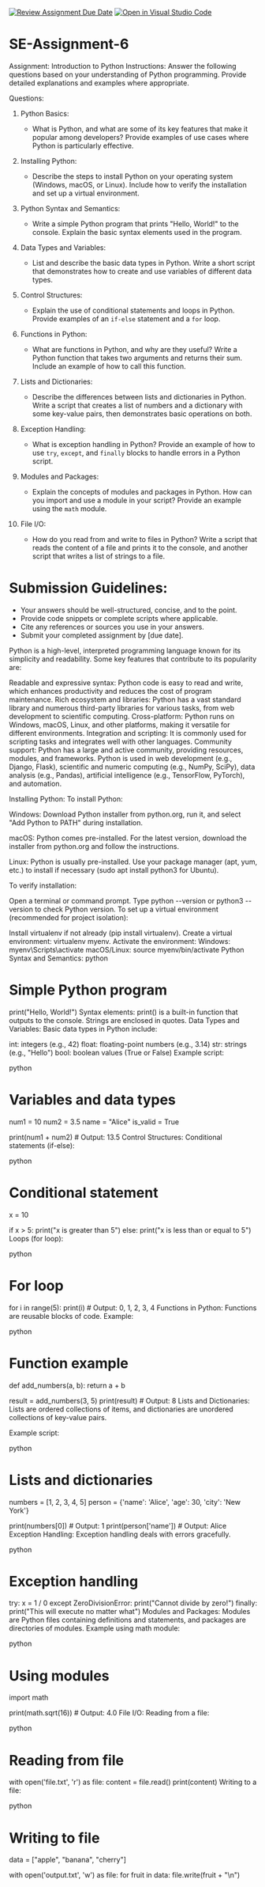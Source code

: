 [![Review Assignment Due Date](https://classroom.github.com/assets/deadline-readme-button-22041afd0340ce965d47ae6ef1cefeee28c7c493a6346c4f15d667ab976d596c.svg)](https://classroom.github.com/a/WfNmjXUk)
[![Open in Visual Studio Code](https://classroom.github.com/assets/open-in-vscode-2e0aaae1b6195c2367325f4f02e2d04e9abb55f0b24a779b69b11b9e10269abc.svg)](https://classroom.github.com/online_ide?assignment_repo_id=15393487&assignment_repo_type=AssignmentRepo)
# SE-Assignment-6
 Assignment: Introduction to Python
Instructions:
Answer the following questions based on your understanding of Python programming. Provide detailed explanations and examples where appropriate.

 Questions:

1. Python Basics:
   - What is Python, and what are some of its key features that make it popular among developers? Provide examples of use cases where Python is particularly effective.

2. Installing Python:
   - Describe the steps to install Python on your operating system (Windows, macOS, or Linux). Include how to verify the installation and set up a virtual environment.

3. Python Syntax and Semantics:
   - Write a simple Python program that prints "Hello, World!" to the console. Explain the basic syntax elements used in the program.

4. Data Types and Variables:
   - List and describe the basic data types in Python. Write a short script that demonstrates how to create and use variables of different data types.

5. Control Structures:
   - Explain the use of conditional statements and loops in Python. Provide examples of an `if-else` statement and a `for` loop.

6. Functions in Python:
   - What are functions in Python, and why are they useful? Write a Python function that takes two arguments and returns their sum. Include an example of how to call this function.

7. Lists and Dictionaries:
   - Describe the differences between lists and dictionaries in Python. Write a script that creates a list of numbers and a dictionary with some key-value pairs, then demonstrates basic operations on both.

8. Exception Handling:
   - What is exception handling in Python? Provide an example of how to use `try`, `except`, and `finally` blocks to handle errors in a Python script.

9. Modules and Packages:
   - Explain the concepts of modules and packages in Python. How can you import and use a module in your script? Provide an example using the `math` module.

10. File I/O:
    - How do you read from and write to files in Python? Write a script that reads the content of a file and prints it to the console, and another script that writes a list of strings to a file.

# Submission Guidelines:
- Your answers should be well-structured, concise, and to the point.
- Provide code snippets or complete scripts where applicable.
- Cite any references or sources you use in your answers.
- Submit your completed assignment by [due date].


Python is a high-level, interpreted programming language known for its simplicity and readability. Some key features that contribute to its popularity are:

Readable and expressive syntax: Python code is easy to read and write, which enhances productivity and reduces the cost of program maintenance.
Rich ecosystem and libraries: Python has a vast standard library and numerous third-party libraries for various tasks, from web development to scientific computing.
Cross-platform: Python runs on Windows, macOS, Linux, and other platforms, making it versatile for different environments.
Integration and scripting: It is commonly used for scripting tasks and integrates well with other languages.
Community support: Python has a large and active community, providing resources, modules, and frameworks.
Python is used in web development (e.g., Django, Flask), scientific and numeric computing (e.g., NumPy, SciPy), data analysis (e.g., Pandas), artificial intelligence (e.g., TensorFlow, PyTorch), and automation.

Installing Python:
To install Python:

Windows: Download Python installer from python.org, run it, and select "Add Python to PATH" during installation.

macOS: Python comes pre-installed. For the latest version, download the installer from python.org and follow the instructions.

Linux: Python is usually pre-installed. Use your package manager (apt, yum, etc.) to install if necessary (sudo apt install python3 for Ubuntu).

To verify installation:

Open a terminal or command prompt.
Type python --version or python3 --version to check Python version.
To set up a virtual environment (recommended for project isolation):

Install virtualenv if not already (pip install virtualenv).
Create a virtual environment: virtualenv myenv.
Activate the environment:
Windows: myenv\Scripts\activate
macOS/Linux: source myenv/bin/activate
Python Syntax and Semantics:
python
# Simple Python program
print("Hello, World!")
Syntax elements: print() is a built-in function that outputs to the console. Strings are enclosed in quotes.
Data Types and Variables:
Basic data types in Python include:

int: integers (e.g., 42)
float: floating-point numbers (e.g., 3.14)
str: strings (e.g., "Hello")
bool: boolean values (True or False)
Example script:

python
# Variables and data types
num1 = 10
num2 = 3.5
name = "Alice"
is_valid = True

print(num1 + num2)  # Output: 13.5
Control Structures:
Conditional statements (if-else):

python
# Conditional statement
x = 10

if x > 5:
    print("x is greater than 5")
else:
    print("x is less than or equal to 5")
Loops (for loop):

python
# For loop
for i in range(5):
    print(i)  # Output: 0, 1, 2, 3, 4
Functions in Python:
Functions are reusable blocks of code. Example:

python

# Function example
def add_numbers(a, b):
    return a + b

result = add_numbers(3, 5)
print(result)  # Output: 8
Lists and Dictionaries:
Lists are ordered collections of items, and dictionaries are unordered collections of key-value pairs.

Example script:

python
# Lists and dictionaries
numbers = [1, 2, 3, 4, 5]
person = {'name': 'Alice', 'age': 30, 'city': 'New York'}

print(numbers[0])         # Output: 1
print(person['name'])     # Output: Alice
Exception Handling:
Exception handling deals with errors gracefully.

python

# Exception handling
try:
    x = 1 / 0
except ZeroDivisionError:
    print("Cannot divide by zero!")
finally:
    print("This will execute no matter what")
Modules and Packages:
Modules are Python files containing definitions and statements, and packages are directories of modules. Example using math module:

python

# Using modules
import math

print(math.sqrt(16))  # Output: 4.0
File I/O:
Reading from a file:

python
# Reading from file
with open('file.txt', 'r') as file:
    content = file.read()
    print(content)
Writing to a file:

python
# Writing to file
data = ["apple", "banana", "cherry"]

with open('output.txt', 'w') as file:
    for fruit in data:
        file.write(fruit + "\n")
